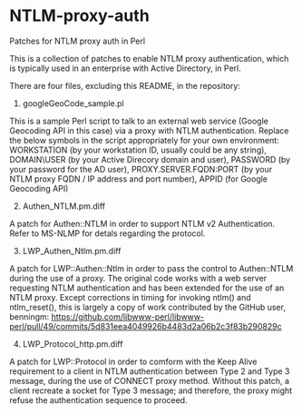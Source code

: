 # NTLM-proxy-auth
Patches for NTLM proxy auth in Perl

This is a collection of patches to enable NTLM proxy authentication, which is typically used in an enterprise with Active Directory, in Perl.

There are four files, excluding this README, in the repository:

1. googleGeoCode_sample.pl

 This is a sample Perl script to talk to an external web service (Google Geocoding API in this case) via a proxy with NTLM authentication.  Replace the below symbols in the script appropriately for your own environment:
  WORKSTATION (by your workstation ID, usually could be any string),
  DOMAIN\USER (by your Active Direcory domain and user),
  PASSWORD (by your password for the AD user),
  PROXY.SERVER.FQDN:PORT (by your NTLM proxy FQDN / IP address and port number),
  APPID (for Google Geocoding API)


2. Authen_NTLM.pm.diff

 A patch for Authen::NTLM in order to support NTLM v2 Authentication.  Refer to MS-NLMP for detals regarding the protocol.


3. LWP_Authen_Ntlm.pm.diff

 A patch for LWP::Authen::Ntlm in order to pass the control to Authen::NTLM during the use of a proxy.  The original code works with a web server requesting NTLM authentication and has been extended for the use of an NTLM proxy.  Except corrections in timing for invoking ntlm() and ntlm_reset(), this is largely a copy of work contributed by the GitHub user, benningm:
  https://github.com/libwww-perl/libwww-perl/pull/49/commits/5d831eea4049926b4483d2a06b2c3f83b290829c

4. LWP_Protocol_http.pm.diff

 A patch for LWP::Protocol in order to comform with the Keep Alive requirement to a client in NTLM authentication between Type 2 and Type 3 message, during the use of CONNECT proxy method.  Without this patch, a client recreate a socket for Type 3 message; and therefore, the proxy might refuse the authentication sequence to proceed.
